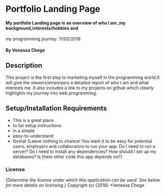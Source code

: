 # Portfolio Landing Page
#### My portfolio Landing page is an overview of who I am ,my background,interests/hobbies and
my programming journey. 11/02/2018
#### By Venessa Chege
## Description
This project is the first step to marketing myself in the programming world.It will give the viewers/employers a detailed 
report of who I am and what interests me .It also includes a link to my projects on github which clearly highlights my journey 
into web programming.
## Setup/Installation Requirements
* This is a great place
* to list setup instructions
* in a simple
* easy-to-understand
* format
{Leave nothing to chance! You want it to be easy for potential users, employers and collaborators to run your app. Do I need to run a server? Do I need to install any dependencies? How should I set up my databases? Is there other code this app depends on?}

### License
*{Determine the license under which this application can be used.  See below for more details on licensing.}*
Copyright (c) {2018} *Venessa Chege
  
